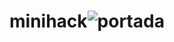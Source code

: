 # minihack![portada](https://github.com/KermitPurple96/minihack/assets/103221169/1a4c81e6-686b-4695-b3bb-3ea39dd22fb4)
